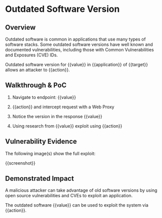 # Outdated Software Version

## Overview

Outdated software is common in applications that use many types of software stacks. Some outdated software versions have well known and documented vulnerabilities, including those with Common Vulnerabilities and Exposures (CVE) IDs.

Outdated software version for {{value}} in {{application}} of {{target}} allows an attacker to {{action}}.

## Walkthrough & PoC

1. Navigate to endpoint: {{value}}

1. {{action}} and intercept request with a Web Proxy

1. Notice the version in the response {{value}}

1. Using research from {{value}} exploit using {{action}}

## Vulnerability Evidence

The following image(s) show the full exploit:

{{screenshot}}

## Demonstrated Impact

A malicious attacker can take advantage of old software versions by using open source vulnerabilities and CVEs to exploit an application.

The outdated software {{value}} can be used to exploit the system via {{action}}.
